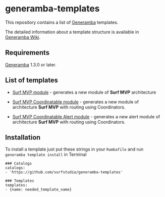 # generamba-templates

This repository contains a list of [Generamba](https://github.com/rambler-digital-solutions/Generamba) templates.

The detailed information about a template structure is available in [Generamba Wiki](https://github.com/rambler-digital-solutions/Generamba/wiki/Template-Structure).

## Requirements

[Generamba](https://github.com/rambler-digital-solutions/Generamba) 1.3.0 or later.

## List of templates

* [Surf MVP module](https://github.com/surfstudio/generamba-templates/tree/master/surf_mvp_module) - generates a new module of **Surf MVP** architecture

* [Surf MVP Coordinatable module](https://github.com/surfstudio/generamba-templates/tree/master/surf_mvp_coordinatable_module) - generates a new module of architecture **Surf MVP** with routing using Coordinators.

* [Surf MVP Coordinatable Alert module](https://github.com/surfstudio/generamba-templates/tree/master/surf_mvp_coordinatable_alert) - generates a new alert module of architecture **Surf MVP** with routing using Coordinators.

## Installation

To install a template just put these strings in your `Rambafile` and run `generamba template install` in Terminal

```
### Catalogs
catalogs:
- 'https://github.com/surfstudio/generamba-templates'

### Templates
templates:
- {name: needed_template_name}
```
